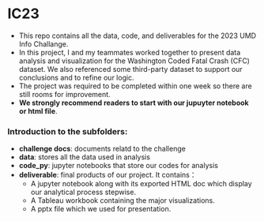 # IC23

- This repo contains all the data, code, and deliverables for the 2023 UMD Info Challange. 
- In this project, I and my teammates worked together to present data analysis and visualization for the Washington Coded Fatal Crash (CFC) dataset. We also referenced some third-party dataset to support our conclusions and to refine our logic. 
- The project was required to be completed within one week so there are still rooms for improvement.
- <b>We strongly recommend readers to start with our jupuyter notebook or html file</b>.

### Introduction to the subfolders:
- <b>challenge docs</b>: documents relatd to the challenge
- <b>data</b>: stores all the data used in analysis
- <b>code_py</b>: jupyter notebooks that store our codes for analysis
- <b>deliverable</b>: final products of our project. It contains：
  - A jupyter notebook along with its exported HTML doc which display our analytical process stepwise.
  - A Tableau workbook containing the major visualizations.
  - A pptx file which we used for presentation.
